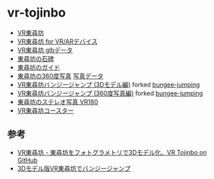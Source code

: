 # vr-tojinbo
 
- [VR東尋坊](https://code4fukui.github.io/vr-tojinbo/)
- [VR東尋坊 for VR/ARデバイス](https://code4fukui.github.io/vr-tojinbo/vr.html)
- [VR東尋坊 glbデータ](https://code4fukui.github.io/vr-tojinbo/tojinbo-base1.glb)
- [東尋坊の石碑](https://code4fukui.github.io/vr-tojinbo/tojinbo-stone.usdz)
- [東尋坊のガイド](https://code4fukui.github.io/vr-tojinbo/tojinbo-guide.usdz)
- [東尋坊の360度写真](https://code4fukui.github.io/vr-fukui/vr-view.html#img/vr-tojinbo.jpg) [写真データ](https://code4fukui.github.io/vr-fukui/img/vr-tojinbo.jpg)
- [VR東尋坊バンジージャンプ (3Dモデル編)](https://code4fukui.github.io/vr-tojinbo/bungee.html) forked [bungee-jumping](https://github.com/code4fukui/bungee-jumping/)
- [VR東尋坊バンジージャンプ (360度写真編)](https://code4fukui.github.io/vr-tojinbo/bungee360.html) forked [bungee-jumping](https://github.com/code4fukui/bungee-jumping/)
- [東尋坊のステレオ写真 VR180](https://code4fukui.github.io/vr-tojinbo/tojinbo.vr180.jpg)
- [VR東尋坊コースター](https://code4fukui.github.io/vr-tojinbo/tojinbocoaster.html)

## 参考

- [VR東尋坊 - 東尋坊をフォトグラメトリで3Dモデル化、VR Tojinbo on GitHub](https://fukuno.jig.jp/3623)
- [3Dモデル版VR東尋坊でバンジージャンプ](https://fukuno.jig.jp/3832)

